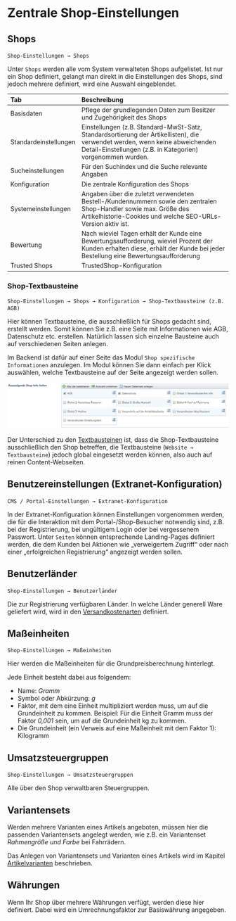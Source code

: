 # Zentrale Shop-Einstellungen

## Shops

```text
Shop-Einstellungen → Shops
```

Unter `Shops` werden alle vom System verwalteten Shops aufgelistet. Ist nur ein Shop definiert, gelangt man direkt in die Einstellungen des Shops, sind jedoch mehrere definiert, wird eine Auswahl eingeblendet.

| Tab | Beschreibung |
| :--- | :--- |
| Basisdaten | Pflege der grundlegenden Daten zum Besitzer und Zugehörigkeit des Shops |
| Standardeinstellungen | Einstellungen \(z.B. Standard-MwSt-Satz, Standardsortierung der Artikellisten\), die verwendet werden, wenn keine abweichenden Detail-Einstellungen \(z.B. in Kategorien\) vorgenommen wurden. |
| Sucheinstellungen | Für den Suchindex und die Suche relevante Angaben |
| Konfiguration | Die zentrale Konfiguration des Shops |
| Systemeinstellungen | Angaben über die zuletzt verwendeten Bestell-/Kundennummern sowie den zentralen Shop-Handler sowie max. Größe des Artikelhistorie-Cookies und welche SEO-URLs-Version aktiv ist. |
| Bewertung | Nach wieviel Tagen erhält der Kunde eine Bewertungsaufforderung, wieviel Prozent der Kunden erhalten diese, erhält der Kunde bei jeder Bestellung eine Bewertungsaufforderung |
| Trusted Shops | TrustedShop-Konfiguration |

### Shop-Textbausteine

```text
Shop-Einstellungen → Shops → Konfiguration → Shop-Textbausteine (z.B. AGB)
```

Hier können Textbausteine, die ausschließlich für Shops gedacht sind, erstellt werden. Somit können Sie z.B. eine Seite mit Informationen wie AGB, Datenschutz etc. erstellen. Natürlich lassen sich einzelne Bausteine auch auf verschiedenen Seiten anlegen.

Im Backend ist dafür auf einer Seite das Modul `Shop spezifische Informationen` anzulegen. Im Modul können Sie dann einfach per Klick auswählen, welche Textbausteine auf der Seite angezeigt werden sollen.

![](../../.gitbook/assets/shopspezifische_textbausteine.png)

Der Unterschied zu den [Textbausteinen](../../allgemeine-bedienung-und-content-management/textbausteine.md) ist, dass die Shop-Textbausteine ausschließlich den Shop betreffen, die Textbausteine \(`Website → Textbausteine`\) jedoch global eingesetzt werden können, also auch auf reinen Content-Webseiten.

## Benutzereinstellungen \(Extranet-Konfiguration\)

```text
CMS / Portal-Einstellungen → Extranet-Konfiguration
```

In der Extranet-Konfiguration können Einstellungen vorgenommen werden, die für die Interaktion mit dem Portal-/Shop-Besucher notwendig sind, z.B. bei der Registrierung, bei ungültigem Login oder bei vergessenem Passwort. Unter `Seiten` können entsprechende Landing-Pages definiert werden, die dem Kunden bei Aktionen wie „verweigertem Zugriff“ oder nach einer „erfolgreichen Registrierung“ angezeigt werden sollen.

## Benutzerländer

```text
Shop-Einstellungen → Benutzerländer
```

Die zur Registrierung verfügbaren Länder. In welche Länder generell Ware geliefert wird, wird in den [Versandkostenarten](../bestellinformation/bestellprozess-einstellungen/versandkostenart.md) definiert.

## Maßeinheiten

```text
Shop-Einstellungen → Maßeinheiten
```

Hier werden die Maßeinheiten für die Grundpreisberechnung hinterlegt.

Jede Einheit besteht dabei aus folgendem:

* Name: _Gramm_
* Symbol oder Abkürzung: _g_
* Faktor, mit dem eine Einheit multipliziert werden muss, um auf die Grundeinheit zu kommen. Beispiel: Für die Einheit Gramm muss der Faktor _0,001_ sein, um auf die Grundeinheit kg zu kommen.
* Die Grundeinheit \(ein Verweis auf eine Maßeinheit mit dem Faktor 1\): Kilogramm

## Umsatzsteuergruppen

```text
Shop-Einstellungen → Umsatzsteuergruppen
```

Alle über den Shop verwaltbaren Steuergruppen.

## Variantensets

Werden mehrere Varianten eines Artikels angeboten, müssen hier die passenden Variantensets angelegt werden, wie z.B. ein Variantenset _Rahmengröße und Farbe_ bei Fahrrädern.

Das Anlegen von Variantensets und Varianten eines Artikels wird im Kapitel [Artikelvarianten](../produktinformation/artikelvarianten/) beschrieben.

## Währungen

Wenn Ihr Shop über mehrere Währungen verfügt, werden diese hier definiert. Dabei wird ein Umrechnungsfaktor zur Basiswährung angegeben.

